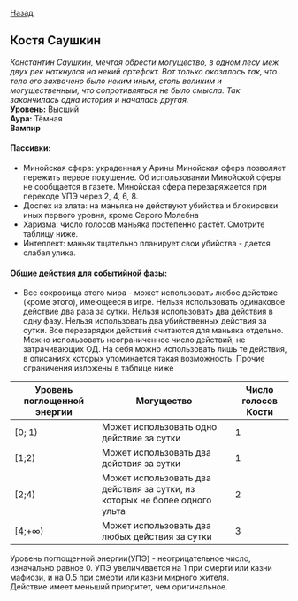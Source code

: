 ﻿[Назад](README.md)


## Костя Саушкин
*Константин Саушкин, мечтая обрести могущество, в одном лесу меж двух рек наткнулся на некий артефакт. Вот только оказалось так, что тело его захвачено было неким иным, столь великим и могущественным, что сопротивляться не было смысла. Так закончилась одна история и началась другая.*  
**Уровень:** Высший   
**Аура:** Тёмная  
**Вампир** 
#### Пассивки:
* Минойская сфера: украденная у Арины Минойская сфера позволяет пережить первое покушение. Об использовании Минойской сферы не сообщается в газете. Минойская сфера перезаряжается при переходе УПЭ через 2, 4, 6, 8.
* Доспех из злата: на маньяка не действуют убийства и блокировки иных первого уровня, кроме Серого Молебна
* Харизма: число голосов маньяка постепенно растёт. Смотрите таблицу ниже.
* Интеллект: маньяк тщательно планирует свои убийства - дается слабая улика.

#### Общие действия для событийной фазы:
* Все сокровища этого мира - может использовать любое действие (кроме этого), имеющееся в игре. Нельзя использовать одинаковое действие два раза за сутки. Нельзя использовать два действия в одну фазу. Нельзя использовать два убийственных действия за сутки. Все перезарядки действий считаются для маньяка отдельно.  Можно использовать неограниченное число действий, не затрачивающих ОД. На себя можно использовать лишь те действия, в описаниях которых упоминается такая возможность. Прочие ограничения изложены в таблице ниже

| Уровень поглощенной энергии | Могущество                                            | Число голосов Кости |
|-----------------------------|-------------------------------------------------------|---------------------|
|[0; 1)| Может использовать одно  действие за сутки|  1            |
|[1;2)| Может использовать два  действия за сутки              | 1 |
|[2;4)| Может использовать два  действия за сутки, из которых не более одного ульта| 2 |
| [4;+∞) | Может использовать два любых  действия за сутки | 3 |

Уровень поглощенной энергии(УПЭ) - неотрицательное число, изначально равное 0. УПЭ увеличивается на 1 при смерти или казни мафиози, и на 0.5 при смерти или казни мирного жителя.   
Действие имеет меньший приоритет, чем оригинальное.